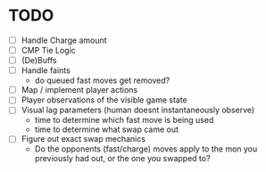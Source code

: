 
# TODO

- [ ] Handle Charge amount
- [ ] CMP Tie Logic
- [ ] (De)Buffs
- [ ] Handle faints
    - do queued fast moves get removed?
- [ ] Map / implement player actions
- [ ] Player observations of the visible game state
- [ ] Visual lag parameters (human doesnt instantaneously observe)
    - time to determine which fast move is being used
    - time to determine what swap came out
- [ ] Figure out exact swap mechanics
    - Do the opponents (fast/charge) moves apply to 
    the mon you previously had out, or the one you swapped to?
 
 
     